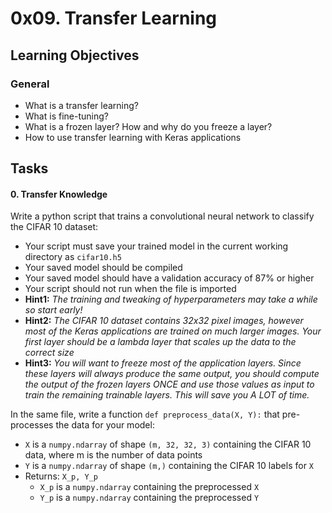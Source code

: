 0x09. Transfer Learning
=======================

Learning Objectives
-------------------

### General

-   What is a transfer learning?
-   What is fine-tuning?
-   What is a frozen layer? How and why do you freeze a layer?
-   How to use transfer learning with Keras applications

Tasks
-----

#### 0\. Transfer Knowledge

Write a python script that trains a convolutional neural network to classify the CIFAR 10 dataset:

-   Your script must save your trained model in the current working directory as `cifar10.h5`
-   Your saved model should be compiled
-   Your saved model should have a validation accuracy of 87% or higher
-   Your script should not run when the file is imported
-   **Hint1:** *The training and tweaking of hyperparameters may take a while so start early!*
-   **Hint2:** *The CIFAR 10 dataset contains 32x32 pixel images, however most of the Keras applications are trained on much larger images. Your first layer should be a lambda layer that scales up the data to the correct size*
-   **Hint3:** *You will want to freeze most of the application layers. Since these layers will always produce the same output, you should compute the output of the frozen layers ONCE and use those values as input to train the remaining trainable layers. This will save you A LOT of time.*

In the same file, write a function `def preprocess_data(X, Y):` that pre-processes the data for your model:

-   `X` is a `numpy.ndarray` of shape `(m, 32, 32, 3)` containing the CIFAR 10 data, where m is the number of data points
-   `Y` is a `numpy.ndarray` of shape `(m,)` containing the CIFAR 10 labels for `X`
-   Returns: `X_p, Y_p`
    -   `X_p` is a `numpy.ndarray` containing the preprocessed `X`
    -   `Y_p` is a `numpy.ndarray` containing the preprocessed `Y`
